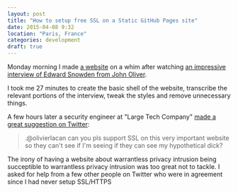 ```yaml
---
layout: post
title: "How to setup free SSL on a Static GitHub Pages site"
date: 2015-04-08 9:32
location: "Paris, France"
categories: development
draft: true
---
```


Monday morning I made [a website](https://cantheyseemydick.com) on a whim after watching [an impressive interview of Edward Snowden from John Oliver](https://youtu.be/XEVlyP4_11M?t=14m9s).

I took me 27 minutes to create the basic shell of the website, transcribe the relevant portions of the interview, tweak the styles and remove unnecessary things.

A few hours later a security engineer at "Large Tech Company" [made a great suggestion on Twitter](https://twitter.com/bcrypt/status/585151317779165184):

> .@olivierlacan can you pls support SSL on this very important website so they can't see if I'm seeing if they can see my hypothetical dick?

The irony of having a website about warrantless privacy intrusion being succeptible to warrantless privacy intrusion was too great not to tackle. I asked for help from a few other people on Twitter who were in agreement since I had never setup SSL/HTTPS
